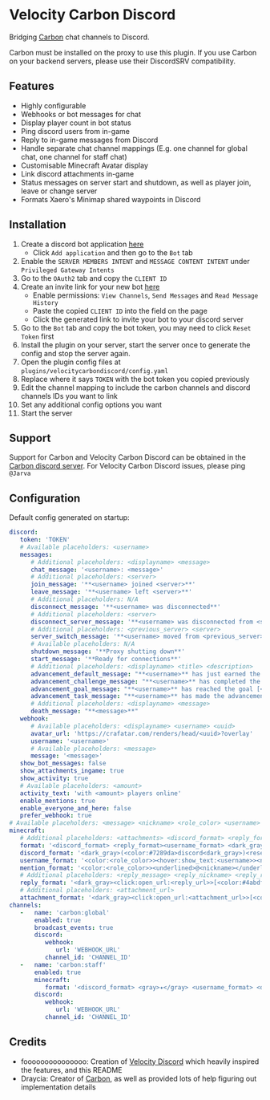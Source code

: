# Velocity Carbon Discord
Bridging [Carbon](https://modrinth.com/plugin/carbon) chat channels to Discord.

Carbon must be installed on the proxy to use this plugin. If you use Carbon on your backend servers, please use their DiscordSRV compatibility.

## Features
- Highly configurable
- Webhooks or bot messages for chat
- Display player count in bot status
- Ping discord users from in-game
- Reply to in-game messages from Discord
- Handle separate chat channel mappings (E.g. one channel for global chat, one channel for staff chat)
- Customisable Minecraft Avatar display
- Link discord attachments in-game
- Status messages on server start and shutdown, as well as player join, leave or change server
- Formats Xaero's Minimap shared waypoints in Discord

## Installation
1. Create a discord bot application [here](https://discordapp.com/developers/applications/)
   - Click `Add application` and then go to the `Bot` tab
2. Enable the `SERVER MEMBERS INTENT` and `MESSAGE CONTENT INTENT` under `Privileged Gateway Intents`
3. Go to the `OAuth2` tab and copy the `CLIENT ID`
4. Create an invite link for your new bot [here](https://discordapi.com/permissions.html)
   - Enable permissions: `View Channels`, `Send Messages` and `Read Message History`
   - Paste the copied `CLIENT ID` into the field on the page
   - Click the generated link to invite your bot to your discord server
3. Go to the `Bot` tab and copy the bot token, you may need to click `Reset Token` first
4. Install the plugin on your server, start the server once to generate the config and stop the server again.
5. Open the plugin config files at `plugins/velocitycarbondiscord/config.yaml`
6. Replace where it says `TOKEN` with the bot token you copied previously
7. Edit the channel mapping to include the carbon channels and discord channels IDs you want to link
8. Set any additional config options you want
9. Start the server

## Support

Support for Carbon and Velocity Carbon Discord can be obtained in the [Carbon discord server](https://discord.gg/S8s75Yf). For Velocity Carbon Discord issues, please ping `@Jarva`

## Configuration
Default config generated on startup:
```yaml
discord:
   token: 'TOKEN'
   # Available placeholders: <username>
   messages:
      # Additional placeholders: <displayname> <message>
      chat_message: '<username>: <message>'
      # Additional placeholders: <server>
      join_message: '**<username> joined <server>**'
      leave_message: '**<username> left <server>**'
      # Additional placeholders: N/A
      disconnect_message: '**<username> was disconnected**'
      # Additional placeholders: <server>
      disconnect_server_message: '**<username> was disconnected from <server>**'
      # Additional placeholders: <previous_server> <server>
      server_switch_message: '**<username> moved from <previous_server> to <server>**'
      # Available placeholders: N/A
      shutdown_message: '**Proxy shutting down**'
      start_message: '**Ready for connections**'
      # Additional placeholders: <displayname> <title> <description>
      advancement_default_message: "**<username>** has just earned the achievement [<title>]** _(<description>)_"
      advancement_challenge_message: "**<username>** has completed the challenge [<title>]** _(<description>)_"
      advancement_goal_message: "**<username>** has reached the goal [<title>]** _(<description>)_"
      advancement_task_message: "**<username>** has made the advancement [<title>]** _(<description>)_"
      # Additional placeholders: <displayname> <message>
      death_message: "**<message>**"
   webhook:
      # Available placeholders: <displayname> <username> <uuid>
      avatar_url: 'https://crafatar.com/renders/head/<uuid>?overlay'
      username: '<username>'
      # Available placeholders: <message>
      message: '<message>'
   show_bot_messages: false
   show_attachments_ingame: true
   show_activity: true
   # Available placeholders: <amount>
   activity_text: 'with <amount> players online'
   enable_mentions: true
   enable_everyone_and_here: false
   prefer_webhook: true
# Available placeholders: <message> <nickname> <role_color> <username>
minecraft:
   # Additional placeholders: <attachments> <discord_format> <reply_format> <username_format>
   format: '<discord_format> <reply_format><username_format> <dark_gray>» <reset><message><attachments>'
   discord_format: '<dark_gray>(<color:#7289da>discord<dark_gray>)<reset>'
   username_format: '<color:<role_color>><hover:show_text:<username>><nickname></hover><reset>'
   mention_format: '<color:<role_color>><underlined>@<nickname></underlined></color>'
   # Additional placeholders: <reply_message> <reply_nickname> <reply_role_color> <reply_url> <reply_username>
   reply_format: '<dark_gray><click:open_url:<reply_url>>[<color:#4abdff>←<color:<reply_role_color>><hover:show_text:<reply_username>><reply_nickname></hover><dark_gray>]</click><reset> '
   # Additional placeholders: <attachment_url>
   attachment_format: '<dark_gray><click:open_url:<attachment_url>>[<color:#4abdff>Attachment<dark_gray>]</click><reset>'
channels:
   -   name: 'carbon:global'
       enabled: true
       broadcast_events: true
       discord:
          webhook:
             url: 'WEBHOOK_URL'
          channel_id: 'CHANNEL_ID'
   -   name: 'carbon:staff'
       enabled: true
       minecraft:
          format: '<discord_format> <gray>✦</gray> <username_format> <dark_gray>» <aqua><message><attachments>'
       discord:
          webhook:
             url: 'WEBHOOK_URL'
          channel_id: 'CHANNEL_ID'
```

## Credits
- fooooooooooooooo: Creation of [Velocity Discord](https://modrinth.com/plugin/velocitydiscord/) which heavily inspired the features, and this README
- Draycia: Creator of [Carbon](https://modrinth.com/plugin/carbon), as well as provided lots of help figuring out implementation details
